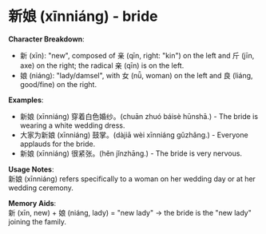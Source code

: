 # **新娘 (xīnniáng) - bride**

**Character Breakdown**:  
- 新 (xīn): "new", composed of 亲 (qīn, right: "kin") on the left and 斤 (jīn, axe) on the right; the radical 亲 (qīn) is on the left.  
- 娘 (niáng): "lady/damsel", with 女 (nǚ, woman) on the left and 良 (liáng, good/fine) on the right.

**Examples**:  
- 新娘 (xīnniáng) 穿着白色婚纱。(chuān zhuó báisè hūnshā.) - The bride is wearing a white wedding dress.  
- 大家为新娘 (xīnniáng) 鼓掌。(dàjiā wèi xīnniáng gǔzhǎng.) - Everyone applauds for the bride.  
- 新娘 (xīnniáng) 很紧张。(hěn jǐnzhāng.) - The bride is very nervous.

**Usage Notes**:  
新娘 (xīnniáng) refers specifically to a woman on her wedding day or at her wedding ceremony.

**Memory Aids**:  
新 (xīn, new) + 娘 (niáng, lady) = "new lady" → the bride is the "new lady" joining the family.